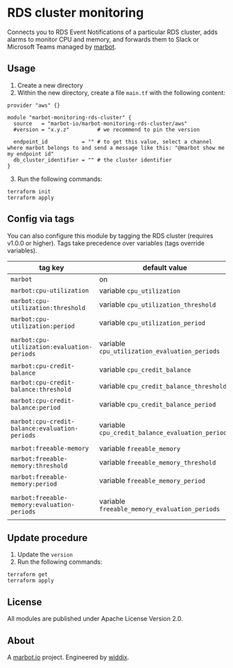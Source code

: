 # RDS cluster monitoring

Connects you to RDS Event Notifications of a particular RDS cluster, adds alarms to monitor CPU and memory, and forwards them to Slack or Microsoft Teams managed by [marbot](https://marbot.io/).

## Usage

1. Create a new directory
2. Within the new directory, create a file `main.tf` with the following content:
```
provider "aws" {}

module "marbot-monitoring-rds-cluster" {
  source   = "marbot-io/marbot-monitoring-rds-cluster/aws"
  #version = "x.y.z"         # we recommend to pin the version

  endpoint_id           = "" # to get this value, select a channel where marbot belongs to and send a message like this: "@marbot show me my endpoint id"
  db_cluster_identifier = "" # the cluster identifier
}
```
3. Run the following commands:
```
terraform init
terraform apply
```

## Config via tags

You can also configure this module by tagging the RDS cluster (requires v1.0.0 or higher). Tags take precedence over variables (tags override variables).

| tag key                                                            | default value                                                        | allowed values                                |
| ------------------------------------------------------------------ | -------------------------------------------------------------------- | ----------------------------------------------|
| `marbot`                                                           | on                                                                   | on|off                                        |
| `marbot:cpu-utilization`                                           | variable `cpu_utilization`                                           | static|off                                    |
| `marbot:cpu-utilization:threshold`                                 | variable `cpu_utilization_threshold`                                 | 0-100                                         |
| `marbot:cpu-utilization:period`                                    | variable `cpu_utilization_period`                                    | <= 86400 and multiple of 60                   |
| `marbot:cpu-utilization:evaluation-periods`                        | variable `cpu_utilization_evaluation_periods`                        | >= 1 and $period*$evaluation-periods <= 86400 |
| `marbot:cpu-credit-balance`                                        | variable `cpu_credit_balance`                                        | static|off                                    |
| `marbot:cpu-credit-balance:threshold`                              | variable `cpu_credit_balance_threshold`                              | >= 0                                          |
| `marbot:cpu-credit-balance:period`                                 | variable `cpu_credit_balance_period`                                 | <= 86400 and multiple of 60                   |
| `marbot:cpu-credit-balance:evaluation-periods`                     | variable `cpu_credit_balance_evaluation_periods`                     | >= 1 and $period*$evaluation-periods <= 86400 |
| `marbot:freeable-memory`                                           | variable `freeable_memory`                                           | static|off                                    |
| `marbot:freeable-memory:threshold`                                 | variable `freeable_memory_threshold`                                 | >= 0                                          |
| `marbot:freeable-memory:period`                                    | variable `freeable_memory_period`                                    | <= 86400 and multiple of 60                   |
| `marbot:freeable-memory:evaluation-periods`                        | variable `freeable_memory_evaluation_periods`                        | >= 1 and $period*$evaluation-periods <= 86400 |

## Update procedure

1. Update the `version`
2. Run the following commands:
```
terraform get
terraform apply
```

## License
All modules are published under Apache License Version 2.0.

## About
A [marbot.io](https://marbot.io/) project. Engineered by [widdix](https://widdix.net).
